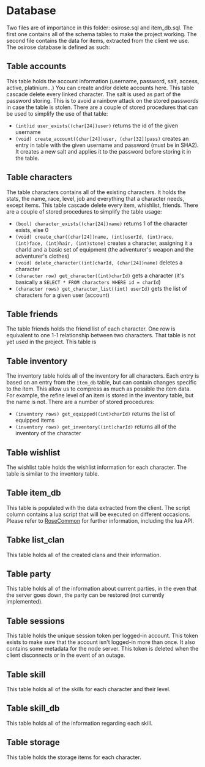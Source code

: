 # Database

Two files are of importance in this folder: osirose.sql and item_db.sql. The first one contains all of the schema tables to make the project working. The second file contains the data for items, extracted from the client we use.
The osirose database is defined as such:

## Table accounts
This table holds the account information (username, password, salt, access, active, platinium...) You can create and/or delete accounts here. This table cascade delete every linked character.
The salt is used as part of the password storing. This is to avoid a rainbow attack on the stored passwords in case the table is stolen.
There are a couple of stored procedures that can be used to simplify the use of that table:
* `(int)id user_exists((char[24])user)` returns the id of the given username
* `(void) create_account((char[24])user, (char[32])pass)` creates an entry in table with the given username and password (must be in SHA2). It creates a new salt and applies it to the password before storing it in the table.

## Table characters
The table characters contains all of the existing characters. It holds the stats, the name, race, level, job and everything that a character needs, except items. This table cascade delete every item, whishlist, friends.
There are a couple of stored procedures to simplify the table usage:
* `(bool) character_exists((char[24])name)` returns 1 of the character exists, else 0
* `(void) create_char((char[24])name, (int)userId, (int)race, (int)face, (int)hair, (int)stone)` creates a character, assigning it a charId and a basic set of equipment (the adventurer's weapon and the adventurer's clothes)
* `(void) delete_character((int)charId, (char[24])name)` deletes a character
* `(character row) get_character((int)charId)` gets a character (it's basically a `SELECT * FROM characters WHERE id = charId`)
* `(character rows) get_character_list((int) userId)` gets the list of characters for a given user (account)

## Table friends
The table friends holds the friend list of each character. One row is equivalent to one 1-1 relationship between two characters. That table is not yet used in the project. This table is 

## Table inventory
The inventory table holds all of the inventory for all characters. Each entry is based on an entry from the `item_db` table, but can contain changes specific to the item. This allow us to compress as much as possible the item data. For example, the refine level of an item is stored in the inventory table, but the name is not.
There are a number of stored procedures:
* `(inventory rows) get_equipped((int)charId)` returns the list of equipped items
* `(inventory rows) get_inventory((int)charId)` returns all of the inventory of the character

## Table wishlist
The wishlist table holds the wishlist information for each character. The table is similar to the inventory table.

## Table item_db
This table is populated with the data extracted from the client. The script column contains a lua script that will be executed on different occasions. Please refer to [RoseCommon](../src/rosecommon/rosecommon.md) for further information, including the lua API.

## Tabke list_clan
This table holds all of the created clans and their information.

## Table party
This table holds all of the information about current parties, in the even that the server goes down, the party can be restored (not currently implemented).

## Table sessions
This table holds the unique session token per logged-in account. This token exists to make sure that the account isn't logged-in more than once. It also contains some metadata for the node server. This token is deleted when the client disconnects or in the event of an outage.

## Table skill
This table holds all of the skills for each character and their level.

## Table skill_db
This table holds all of the information regarding each skill.

## Table storage
This table holds the storage items for each character.
